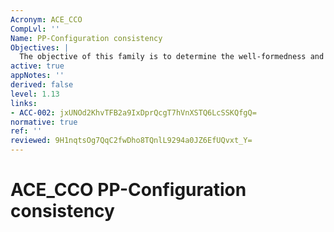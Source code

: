 ```yaml
---
Acronym: ACE_CCO
CompLvl: ''
Name: PP-Configuration consistency
Objectives: |
  The objective of this family is to determine the well-formedness and the consistency of the PP-Configuration.
active: true
appNotes: ''
derived: false
level: 1.13
links:
- ACC-002: jxUNOd2KhvTFB2a9IxDprQcgT7hVnXSTQ6LcSSKQfgQ=
normative: true
ref: ''
reviewed: 9H1nqtsOg7QqC2fwDho8TQnlL9294a0JZ6EfUQvxt_Y=
---
```


# ACE_CCO PP-Configuration consistency